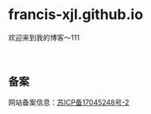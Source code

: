 # francis-xjl.github.io

欢迎来到我的博客～111

<div style="padding-top: 20px" class="not-print">
	<h2 id="备案">备案</h2>
	<p>网站备案信息：<a href="http://beian.miit.gov.cn/" target="_blank" rel="noopener noreferrer">苏ICP备17045248号-2</a></p>
</div>
